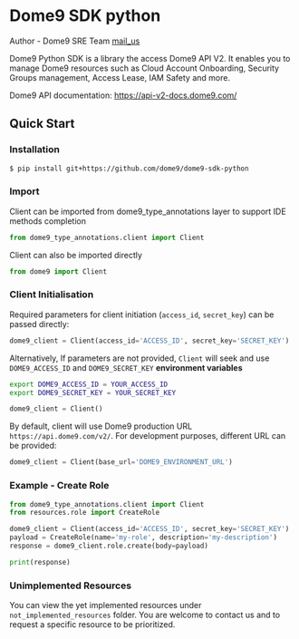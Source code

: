 # Dome9 SDK python

Author - Dome9 SRE Team [mail_us](mailto:d9-sre@checkpoint.com)

Dome9 Python SDK is a library the access Dome9 API V2. It enables you to manage Dome9 resources such as Cloud Account Onboarding, Security Groups management, Access Lease, IAM Safety and more.

Dome9 API documentation: https://api-v2-docs.dome9.com/

Quick Start
-----

### Installation
```bash
$ pip install git+https://github.com/dome9/dome9-sdk-python
```

### Import
Client can be imported from dome9_type_annotations layer to support IDE methods completion
```python
from dome9_type_annotations.client import Client
```
Client can also be imported directly 
```python
from dome9 import Client
```

### Client Initialisation

Required parameters for client initiation (`access_id`, `secret_key`) can be passed directly:
```python
dome9_client = Client(access_id='ACCESS_ID', secret_key='SECRET_KEY')
```

Alternatively, If parameters are not provided, `Client` will seek and use `DOME9_ACCESS_ID` and `DOME9_SECRET_KEY` **environment variables**
```bash
export DOME9_ACCESS_ID = YOUR_ACCESS_ID
export DOME9_SECRET_KEY = YOUR_SECRET_KEY
```
```python
dome9_client = Client()
``` 

By default, client will use Dome9 production URL `https://api.dome9.com/v2/`. For development purposes, different URL can be provided:
```python
dome9_client = Client(base_url='DOME9_ENVIRONMENT_URL')
```

### Example - Create Role
```python
from dome9_type_annotations.client import Client
from resources.role import CreateRole

dome9_client = Client(access_id='ACCESS_ID', secret_key='SECRET_KEY')
payload = CreateRole(name='my-role', description='my-description')
response = dome9_client.role.create(body=payload)

print(response)
```

### Unimplemented Resources
You can view the yet implemented resources under `not_implemented_resources` folder. You are welcome to contact us and to request a specific resource to be prioritized.